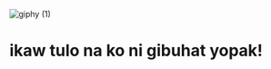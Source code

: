 
![giphy (1)](https://github.com/dingdingwall/Employee-Management-System-Part-Two/assets/113763700/47cc49b2-b519-4990-b804-a182ae8cf2db)

# ikaw tulo na ko ni gibuhat yopak!
